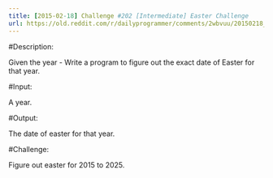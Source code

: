 ```yaml
---
title: [2015-02-18] Challenge #202 [Intermediate] Easter Challenge
url: https://old.reddit.com/r/dailyprogrammer/comments/2wbvuu/20150218_challenge_202_intermediate_easter/
---
```


#Description:

Given the year - Write a program to figure out the exact date of Easter for that year.

#Input:

A year.

#Output:

The date of easter for that year.

#Challenge:

Figure out easter for 2015 to 2025.